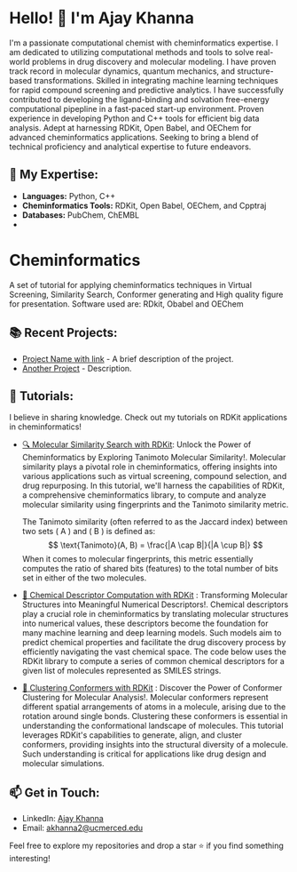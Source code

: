 # Hello! 👋 I'm Ajay Khanna
I'm a passionate computational chemist with cheminformatics expertise. I am dedicated to utilizing computational methods and tools to solve real-world problems in drug discovery and molecular modeling. I have proven track record in molecular dynamics, quantum mechanics, and structure-based transformations. Skilled in integrating machine learning techniques for rapid compound screening and predictive analytics. I have successfully contributed to developing the ligand-binding and solvation free-energy computational pipepline in a fast-paced start-up environment. Proven experience in developing Python and C++ tools for efficient big data analysis. Adept at harnessing RDKit, Open Babel, and OEChem for advanced cheminformatics applications. Seeking to bring a blend of technical proficiency and analytical expertise to future endeavors.

## 🔬 My Expertise:
- **Languages:** Python, C++
- **Cheminformatics Tools:** RDKit, Open Babel, OEChem, and Cpptraj
- **Databases:** PubChem, ChEMBL
- 
# Cheminformatics
A set of tutorial for applying cheminformatics techniques in Virtual Screening, Similarity Search, Conformer generating and High quality figure for presentation.
Software used are: RDkit, Obabel and OEChem

## 📚 Recent Projects:
- [Project Name with link](#) - A brief description of the project.
- [Another Project](#) - Description.

## 📘 Tutorials:
I believe in sharing knowledge. Check out my tutorials on RDKit applications in cheminformatics!
- [🔍 Molecular Similarity Search with RDKit](https://github.com/Ajaykhanna/Cheminformatics/blob/main/rdkit/tanimoto_similarity_search.py): Unlock the Power of Cheminformatics by Exploring Tanimoto Molecular Similarity!. Molecular similarity plays a pivotal role in cheminformatics, offering insights into various applications such as virtual screening, compound selection, and drug repurposing. In this tutorial, we'll harness the capabilities of RDKit, a comprehensive cheminformatics library, to compute and analyze molecular similarity using fingerprints and the Tanimoto similarity metric.

    The Tanimoto similarity (often referred to as the Jaccard index) between two sets \( A \) and \( B \) is defined as:
$$
\text{Tanimoto}(A, B) = \frac{|A \cap B|}{|A \cup B|}
$$
    When it comes to molecular fingerprints, this metric essentially computes the ratio of shared bits (features) to the total number of bits set in either of the two molecules.

- [🧪 Chemical Descriptor Computation with RDKit](https://github.com/Ajaykhanna/Cheminformatics/blob/main/rdkit/prescreening_with_rdkit.ipynb) : Transforming Molecular Structures into Meaningful Numerical Descriptors!. Chemical descriptors play a crucial role in cheminformatics by translating molecular structures into numerical values, these descriptors become the foundation for many machine learning and deep learning models. Such models aim to predict chemical properties and facilitate the drug discovery process by efficiently navigating the vast chemical space. The code below uses the RDKit library to compute a series of common chemical descriptors for a given list of molecules represented as SMILES strings.

- [🧬 Clustering Conformers with RDKit](https://github.com/Ajaykhanna/Cheminformatics/blob/main/rdkit/Clustering_conformers_wth_RdKit.ipynb) : Discover the Power of Conformer Clustering for Molecular Analysis!. Molecular conformers represent different spatial arrangements of atoms in a molecule, arising due to the rotation around single bonds. Clustering these conformers is essential in understanding the conformational landscape of molecules. This tutorial leverages RDKit's capabilities to generate, align, and cluster conformers, providing insights into the structural diversity of a molecule. Such understanding is critical for applications like drug design and molecular simulations.

## 📫 Get in Touch:
- LinkedIn: [Ajay Khanna](https://www.linkedin.com/in/ajay-khanna/)
- Email: akhanna2@ucmerced.edu

Feel free to explore my repositories and drop a star ⭐ if you find something interesting!
